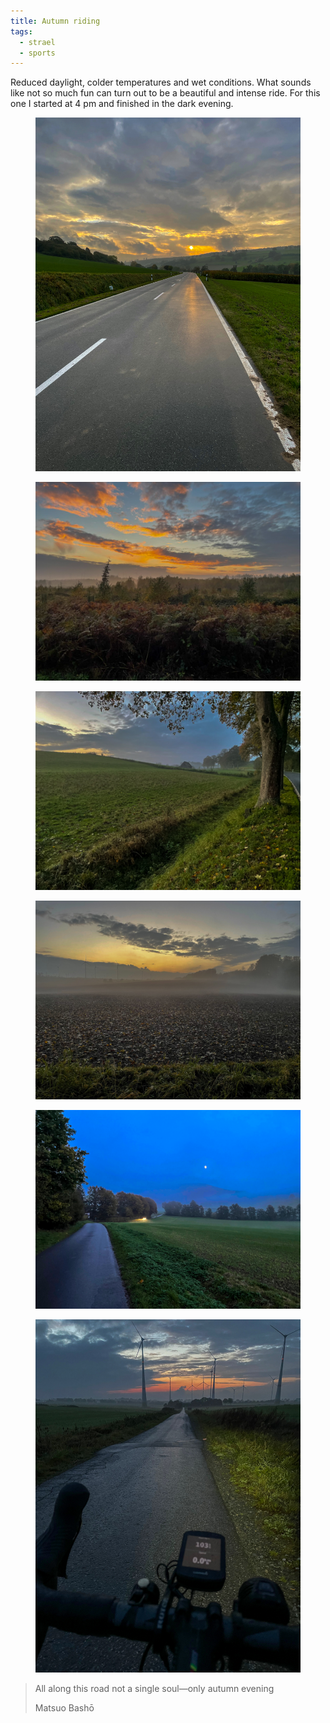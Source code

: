 ```yaml
---
title: Autumn riding
tags:
  - strael
  - sports
---
```

Reduced daylight, colder temperatures and wet conditions. What sounds like not so much fun can turn out to be a beautiful and intense ride. For this one I started at 4 pm and finished in the dark evening. 

<figure>
<img src="/img/strael/IMG_4806.jpg" alt="A wet road surrounded by green hills pointing into the evening sunset with dramatic skies.">
</figure>
<figure class="bleed">
<img src="/img/strael/IMG_4808.jpg" alt="Intense blue, orange and green in a pattern-like picture of the skies and the forrest.">
</figure>
<figure class="bleed" >
<img src="/img/strael/IMG_4815.jpg" alt="A green meadow with a hut in the evening mist.">
</figure>
<figure class="bleed">
<img src="/img/strael/IMG_4820.jpg" alt="A field in the dense evening mist.">
</figure>
<figure class="bleed">
<img src="/img/strael/IMG_4824.jpg" alt="An intense dark blue evening sky with a small street and a car with lights on surrounded by green fields.">
</figure>
<figure>
<img src="/img/strael/IMG_4826.jpg" alt="A picture with the drop handlebars pointing down a small and dark road, surrounded by wind turbines. The road leads into the final of an orange sunset with intense clouds.">
</figure>

> All along this road
> not a single soul—only
> autumn evening
> <footer>Matsuo Bashō</footer>

